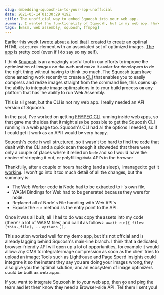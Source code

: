 ```yaml
---
slug: embedding-squoosh-in-to-your-app-unofficial
date: 2021-05-14T01:30:29.419Z
title: The unofficial way to embed Squoosh into your web app.
summary: I wanted the functionality of Squoosh, but in my web app. Here's how I did it.
tags: [wasm, web assembly, squoosh, ffmpeg]
---
```


Earlier this week [I wrote about a tool that I created](/images-are-still-too-hard/) to create an optimal HTML `<picture>` element with an associated set of optimized images. [The app](https://just-gimme-an-img.vercel.app/) is pretty cool (even if I do say so my self).

I think [Squoosh](https://squoosh.app) is an amazingly useful tool in our efforts to improve the optimization of images on the web and make it easier for developers to do the right thing without having to think too much. The Squoosh [team](https://github.com/GoogleChromeLabs/squoosh/graphs/contributors) have done amazing work recently to create a [CLI](https://www.npmjs.com/package/@squoosh/cli) that enables you to easily compress and resize images straight from the command line, this opens up the ability to integrate image optimzations in to your build process on any platform that has the ability to run Web Assembly.

This is all great, but the CLI is not my web app. I really needed an API version of Squoosh.

In the past, I've worked on getting [FFMPEG CLI](/running-ffmpeg-with-wasm-in-a-web-worker/) running inside web apps, so that gave me the idea that it might also be possible to get the Squoosh CLI running in a web page too. Squoosh's CLI had all the options I needed, so if I could get it work as an API I would be very happy. 

Squoosh's code is well structured, so it wasn't too hard to find the [code](https://github.com/GoogleChromeLabs/squoosh/tree/dev/cli) that dealt with the CLI and a quick scan through it showeded that there were only a couple of places where it relied on `Node` and so I would have the choice of stripping it out, or polyfilling `Node` API's in the browser.

Thankfully, after a couple of hours hacking (and a sleep), I managed to get it [working](https://github.com/PaulKinlan/squoosh/commit/b8aaa9785ab31c3a850422b170a0b814866ea2d5#diff-14c2529eb4498c5d1ffd6915d05bf58a91bdda796af59f41d480d11c099d0479).  I won't go into it too much detail of all the changes, but the summary is:

* The Web Worker code in Node had to be extracted to it's own file.
* WASM Bindings for Web had to be generated because they were for node.
* Replaced all of Node's File handling with Web API's.
* Expose the `run` method as the entry point to the API.

Once it was all built, all I had to do was copy the assets into my code (there's a lot of WASM files) and call it as follows: `await run({ files: [this._file], ...options });`

This solution worked well for my demo app, but it's not official and is already lagging behind Squoosh's main-line branch. I think that a dedicated, browser-friendly API will open up a lot of opportunities, for example it would allow: any CMS to integrate image compression as soon as the client tries to upload an image; Tools such as Lighthouse and Page Speed insights could integrate it so the instant they say you are doing your images wrong, they also give you the optimal solution; and an ecosystem of image optimizers could be built as web apps.

If you want to integrate Squoosh in to your web app, then go and ping the team and let them know they need a Browser-side API. Tell them I sent you!
